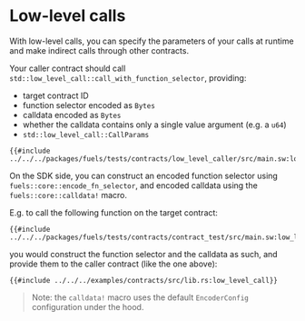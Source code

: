 # Low-level calls

<!-- This section should explain what low-level calls are and how to do them -->
With low-level calls, you can specify the parameters of your calls at runtime and make indirect calls through other contracts.

Your caller contract should call `std::low_level_call::call_with_function_selector`, providing:

- target contract ID
- function selector encoded as `Bytes`
- calldata encoded as `Bytes`
- whether the calldata contains only a single value argument (e.g. a `u64`)
- `std::low_level_call::CallParams`

```rust,ignore
{{#include ../../../packages/fuels/tests/contracts/low_level_caller/src/main.sw:low_level_call_contract}}
```
On the SDK side, you can construct an encoded function selector using `fuels::core::encode_fn_selector`, and encoded calldata using the `fuels::core::calldata!` macro.

E.g. to call the following function on the target contract:

```rust,ignore
{{#include ../../../packages/fuels/tests/contracts/contract_test/src/main.sw:low_level_call}}
```

you would construct the function selector and the calldata as such, and provide them to the caller contract (like the one above):

```rust,ignore
{{#include ../../../examples/contracts/src/lib.rs:low_level_call}}
```

> Note: the `calldata!` macro uses the default `EncoderConfig` configuration under the hood.
